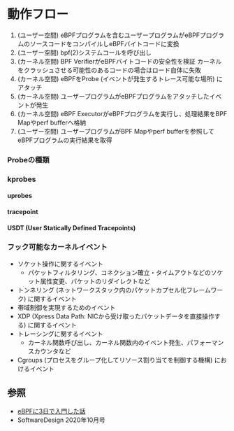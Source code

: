 # 動作フロー
1. (ユーザー空間)
   eBPFプログラムを含むユーザープログラムがeBPFプログラムのソースコードをコンパイルしeBPFバイトコードに変換
2. (ユーザー空間)
   bpf(2)システムコールを呼び出し
3. (カーネル空間)
   BPF VerifierがeBPFバイトコードの安全性を検証
   カーネルをクラッシュさせる可能性のあるコードの場合はロード自体に失敗
4. (カーネル空間)
   eBPFをProbe (イベントが発生するトレース可能な場所) にアタッチ
5. (カーネル空間)
   ユーザープログラムがeBPFプログラムをアタッチしたイベントが発生
6. (カーネル空間)
    eBPF ExecutorがeBPFプログラムを実行し、処理結果をBPF Mapやperf bufferへ格納
7. (ユーザー空間)
   ユーザープログラムがBPF Mapやperf bufferを参照してeBPFプログラムの実行結果を取得

### Probeの種類
### kprobes
#### uprobes
#### tracepoint
#### USDT (User Statically Defined Tracepoints)

### フック可能なカーネルイベント
- ソケット操作に関するイベント
  - パケットフィルタリング、コネクション確立・タイムアウトなどのソケット属性変更、パケットのリダイレクトなど
- トンネリング (ネットワークスタック内のパケットカプセル化フレームワーク) に関するイベント
- 帯域制御を実現するためのイベント
- XDP (Xpress Data Path: NICから受け取ったパケットデータを直接操作する) に関するイベント
- トレーシングに関するイベント
  - カーネル関数呼び出し、カーネル関数内のイベント発生、パフォーマンスカウンタなど
- Cgroups (プロセスをグループ化してリソース割り当てを制御する機構) におけるイベント

## 参照
- [eBPFに3日で入門した話](https://caddi.tech/archives/3880)
- SoftwareDesign 2020年10月号

